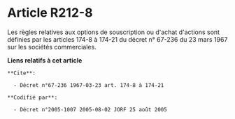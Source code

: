 # Article R212-8

Les règles relatives aux options de souscription ou d'achat d'actions sont définies par les articles 174-8 à 174-21 du décret
n° 67-236 du 23 mars 1967 sur les sociétés commerciales.

**Liens relatifs à cet article**

	**Cite**:

	  - Décret n°67-236 1967-03-23 art. 174-8 à 174-21

	**Codifié par**:

	  - Décret n°2005-1007 2005-08-02 JORF 25 août 2005
